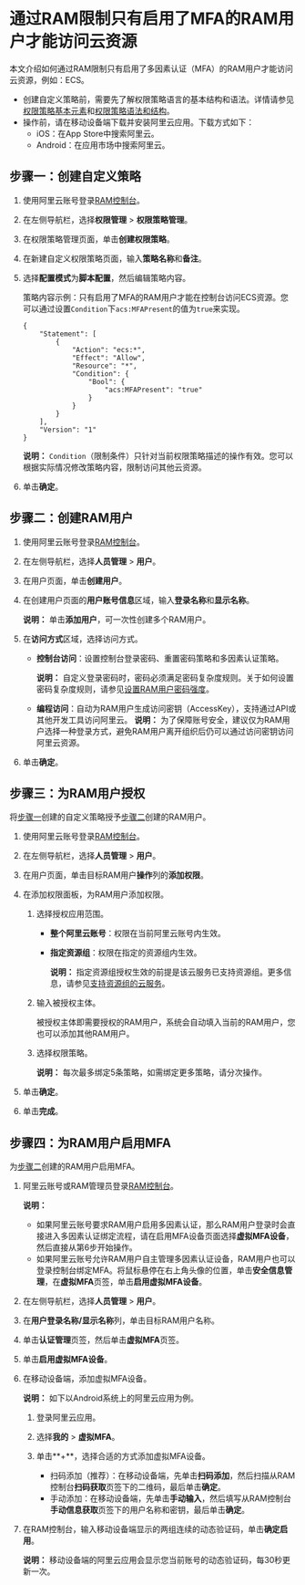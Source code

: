 # 通过RAM限制只有启用了MFA的RAM用户才能访问云资源

本文介绍如何通过RAM限制只有启用了多因素认证（MFA）的RAM用户才能访问云资源，例如：ECS。

-   创建自定义策略前，需要先了解权限策略语言的基本结构和语法。详情请参见[权限策略基本元素](/cn.zh-CN/权限策略管理/权限策略语言/权限策略基本元素.md)和[权限策略语法和结构](/cn.zh-CN/权限策略管理/权限策略语言/权限策略语法和结构.md)。
-   操作前，请在移动设备端下载并安装阿里云应用。下载方式如下：
    -   iOS：在App Store中搜索阿里云。
    -   Android：在应用市场中搜索阿里云。

## 步骤一：创建自定义策略

1.  使用阿里云账号登录[RAM控制台](https://ram.console.aliyun.com/)。

2.  在左侧导航栏，选择**权限管理** \> **权限策略管理**。

3.  在权限策略管理页面，单击**创建权限策略**。

4.  在新建自定义权限策略页面，输入**策略名称**和**备注**。

5.  选择**配置模式**为**脚本配置**，然后编辑策略内容。

    策略内容示例：只有启用了MFA的RAM用户才能在控制台访问ECS资源。您可以通过设置`Condition`下`acs:MFAPresent`的值为`true`来实现。

    ```
    {
        "Statement": [
            {
                "Action": "ecs:*",
                "Effect": "Allow",
                "Resource": "*",
                "Condition": {
                    "Bool": {
                        "acs:MFAPresent": "true"
                    }
                }
            }
        ],
        "Version": "1"
    }
    ```

    **说明：** `Condition`（限制条件）只针对当前权限策略描述的操作有效。您可以根据实际情况修改策略内容，限制访问其他云资源。

6.  单击**确定**。


## 步骤二：创建RAM用户

1.  使用阿里云账号登录[RAM控制台](https://ram.console.aliyun.com/)。

2.  在左侧导航栏，选择**人员管理** \> **用户**。

3.  在用户页面，单击**创建用户**。

4.  在创建用户页面的**用户账号信息**区域，输入**登录名称**和**显示名称**。

    **说明：** 单击**添加用户**，可一次性创建多个RAM用户。

5.  在**访问方式**区域，选择访问方式。

    -   **控制台访问**：设置控制台登录密码、重置密码策略和多因素认证策略。

        **说明：** 自定义登录密码时，密码必须满足密码复杂度规则。关于如何设置密码复杂度规则，请参见[设置RAM用户密码强度](/cn.zh-CN/安全设置/密码/设置RAM用户密码强度.md)。

    -   **编程访问**：自动为RAM用户生成访问密钥（AccessKey），支持通过API或其他开发工具访问阿里云。
    **说明：** 为了保障账号安全，建议仅为RAM用户选择一种登录方式，避免RAM用户离开组织后仍可以通过访问密钥访问阿里云资源。

6.  单击**确定**。


## 步骤三：为RAM用户授权

将[步骤一](#section_zmb_27z_at2)创建的自定义策略授予[步骤二](#section_f78_3jr_ve7)创建的RAM用户。

1.  使用阿里云账号登录[RAM控制台](https://ram.console.aliyun.com/)。

2.  在左侧导航栏，选择**人员管理** \> **用户**。

3.  在用户页面，单击目标RAM用户**操作**列的**添加权限**。

4.  在添加权限面板，为RAM用户添加权限。

    1.  选择授权应用范围。

        -   **整个阿里云账号**：权限在当前阿里云账号内生效。
        -   **指定资源组**：权限在指定的资源组内生效。

            **说明：** 指定资源组授权生效的前提是该云服务已支持资源组。更多信息，请参见[支持资源组的云服务]()。

    2.  输入被授权主体。

        被授权主体即需要授权的RAM用户，系统会自动填入当前的RAM用户，您也可以添加其他RAM用户。

    3.  选择权限策略。

        **说明：** 每次最多绑定5条策略，如需绑定更多策略，请分次操作。

5.  单击**确定**。

6.  单击**完成**。


## 步骤四：为RAM用户启用MFA

为[步骤二](#section_f78_3jr_ve7)创建的RAM用户启用MFA。

1.  阿里云账号或RAM管理员登录[RAM控制台](https://ram.console.aliyun.com/)。

    **说明：**

    -   如果阿里云账号要求RAM用户启用多因素认证，那么RAM用户登录时会直接进入多因素认证绑定流程，请在启用MFA设备页面选择**虚拟MFA设备**，然后直接从第6步开始操作。
    -   如果阿里云账号允许RAM用户自主管理多因素认证设备，RAM用户也可以登录控制台绑定MFA。将鼠标悬停在右上角头像的位置，单击**安全信息管理**，在**虚拟MFA**页签，单击**启用虚拟MFA设备**。
2.  在左侧导航栏，选择**人员管理** \> **用户**。

3.  在**用户登录名称/显示名称**列，单击目标RAM用户名称。

4.  单击**认证管理**页签，然后单击**虚拟MFA**页签。

5.  单击**启用虚拟MFA设备**。

6.  在移动设备端，添加虚拟MFA设备。

    **说明：** 如下以Android系统上的阿里云应用为例。

    1.  登录阿里云应用。

    2.  选择**我的** \> **虚拟MFA**。

    3.  单击**+**，选择合适的方式添加虚拟MFA设备。

        -   扫码添加（推荐）：在移动设备端，先单击**扫码添加**，然后扫描从RAM控制台**扫码获取**页签下的二维码，最后单击**确定**。
        -   手动添加：在移动设备端，先单击**手动输入**，然后填写从RAM控制台**手动信息获取**页签下的用户名称和密钥，最后单击**确定**。
7.  在RAM控制台，输入移动设备端显示的两组连续的动态验证码，单击**确定启用**。

    **说明：** 移动设备端的阿里云应用会显示您当前账号的动态验证码，每30秒更新一次。


